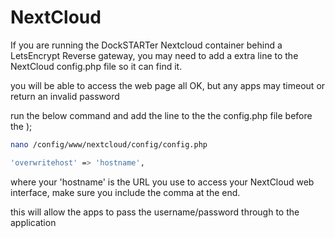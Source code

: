 # NextCloud

If you are running the DockSTARTer Nextcloud container behind a LetsEncrypt Reverse gateway, you may need to add a extra line to the NextCloud config.php file so it can find it.

you will be able to access the web page all OK, but any apps may timeout or return an invalid password

run the below command and add the line to the the config.php file before the );

```bash
nano /config/www/nextcloud/config/config.php

'overwritehost' => 'hostname',
```

where your 'hostname' is the URL you use to access your NextCloud web interface, make sure you include the comma at the end.

this will allow the apps to pass the username/password through to the application
